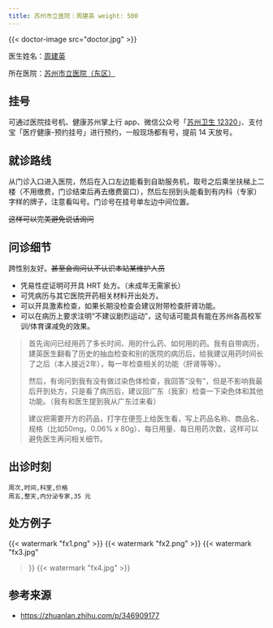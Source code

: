 ```yaml
---
title: 苏州市立医院｜周建英 weight: 500
---
```


{{< doctor-image src="doctor.jpg" >}}

医生姓名：[周建英](https://www.haodf.com/doctor/6964360738.html)

所在医院：[苏州市立医院（东区）](https://www.amap.com/place/B020003GXC)

## 挂号

可通过医院挂号机、健康苏州掌上行 app、微信公众号「[苏州卫生
12320](weixin://Health_SZ)」、支付宝「医疗健康-预约挂号」进行预约，一般现场都有号，提前 14 天放号。

## 就诊路线

从门诊入口进入医院，然后在入口左边能看到自助服务机，取号之后乘坐扶梯上二楼（不用缴费，门诊结束后再去缴费窗口），然后左拐到头能看到有内科（专家）字样的牌子，注意看叫号。门诊号在挂号单左边中间位置。

~~这样可以完美避免说话询问~~

## 问诊细节

跨性别友好。~~甚至会询问认不认识本站某维护人员~~

- 凭易性症证明可开具 HRT 处方。（未成年无需家长）
- 可凭病历与其它医院开药相关材料开出处方。
- 可以开具激素检查，如果长期没检查会建议附带检查肝肾功能。
- 可以在病历上要求注明“不建议剧烈运动”，这句话可能具有能在苏州各高校军训/体育课减免的效果。

> 首先询问已经用药了多长时间、用的什么药、如何用的药。我有自带病历，建英医生翻看了历史的抽血检查和别的医院的病历后，给我建议用药时间长了之后（本人接近2年），每一年检查相关的功能（肝肾等等）。
> 
> 然后，有询问到我有没有做过染色体检查，我回答“没有”，但是不影响我最后开到处方，只是看了病历后，建议回广东（我家）检查一下染色体和其他功能。（我有和医生提到我从广东过来看）
> 
> 建议把需要开方的药品，打字在便签上给医生看，写上药品名称、商品名、规格（比如50mg，0.06% x
> 80g）、每日用量、每日用药次数，这样可以避免医生再问相关细节。

## 出诊时刻

```csv
周次,时间,科室,价格
周五,整天,内分泌专家,35 元
```

## 处方例子

{{< watermark "fx1.png" >}} {{< watermark "fx2.png" >}} {{< watermark "fx3.jpg"
>}} {{< watermark "fx4.jpg" >}}

## 参考来源

- <https://zhuanlan.zhihu.com/p/346909177>
